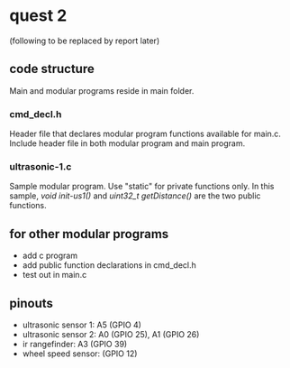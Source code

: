 #  quest 2
(following to be replaced by report later)


## code structure
Main and modular programs reside in main folder.

### cmd_decl.h
Header file that declares modular program functions available for main.c. Include header file in both modular program and main program.

### ultrasonic-1.c
Sample modular program. Use "static" for private functions only. In this sample, *void init-us1()* and *uint32_t getDistance()* are the two public functions.

## for other modular programs
- add c program
- add public function declarations in cmd_decl.h
- test out in main.c

## pinouts
- ultrasonic sensor 1: A5 (GPIO 4)
- ultrasonic sensor 2: A0 (GPIO 25), A1 (GPIO 26)
- ir rangefinder: A3 (GPIO 39)
- wheel speed sensor: (GPIO 12)
